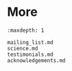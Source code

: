 # More

```{toctree}
:maxdepth: 1

mailing_list.md
science.md
testimonials.md
acknowledgements.md
```
